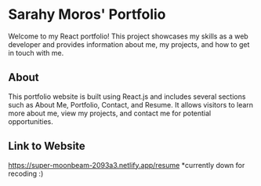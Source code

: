 # Sarahy Moros' Portfolio

Welcome to my React portfolio! This project showcases my skills as a web developer and provides information about me, my projects, and how to get in touch with me.

## About
This portfolio website is built using React.js and includes several sections such as About Me, Portfolio, Contact, and Resume. It allows visitors to learn more about me, view my projects, and contact me for potential opportunities.

## Link to Website
https://super-moonbeam-2093a3.netlify.app/resume  *currently down for recoding :)

